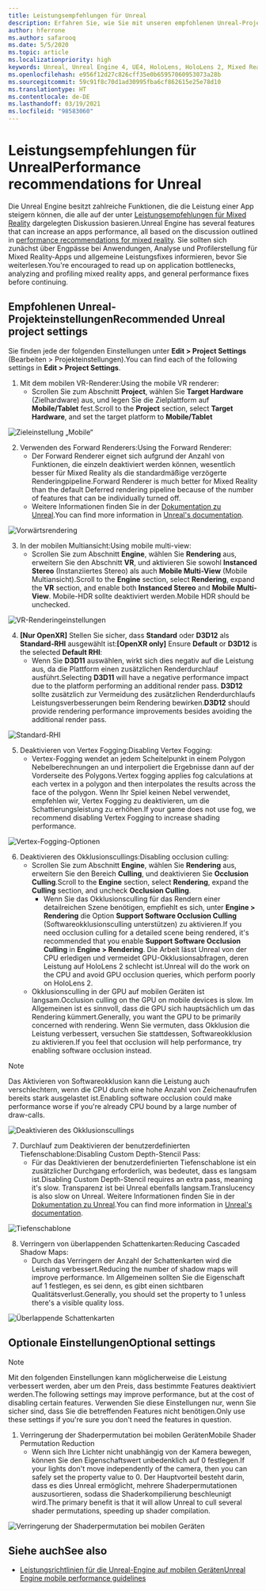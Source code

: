 ```yaml
---
title: Leistungsempfehlungen für Unreal
description: Erfahren Sie, wie Sie mit unseren empfohlenen Unreal-Projekteinstellungen die beste Leistung in Ihren Mixed Reality-Apps erzielen.
author: hferrone
ms.author: safarooq
ms.date: 5/5/2020
ms.topic: article
ms.localizationpriority: high
keywords: Unreal, Unreal Engine 4, UE4, HoloLens, HoloLens 2, Mixed Reality, Leistung, Optimierung, Einstellungen, Dokumentation
ms.openlocfilehash: e956f12d27c826cff35e0b65957060953073a28b
ms.sourcegitcommit: 59c91f8c70d1ad30995fba6cf862615e25e78d10
ms.translationtype: HT
ms.contentlocale: de-DE
ms.lasthandoff: 03/19/2021
ms.locfileid: "98583060"
---
```

# <a name="performance-recommendations-for-unreal"></a><span data-ttu-id="53aff-104">Leistungsempfehlungen für Unreal</span><span class="sxs-lookup"><span data-stu-id="53aff-104">Performance recommendations for Unreal</span></span>

<span data-ttu-id="53aff-105">Die Unreal Engine besitzt zahlreiche Funktionen, die die Leistung einer App steigern können, die alle auf der unter [Leistungsempfehlungen für Mixed Reality](../platform-capabilities-and-apis/understanding-performance-for-mixed-reality.md) dargelegten Diskussion basieren.</span><span class="sxs-lookup"><span data-stu-id="53aff-105">Unreal Engine has several features that can increase an apps performance, all based on the discussion outlined in [performance recommendations for mixed reality](../platform-capabilities-and-apis/understanding-performance-for-mixed-reality.md).</span></span> <span data-ttu-id="53aff-106">Sie sollten sich zunächst über Engpässe bei Anwendungen, Analyse und Profilerstellung für Mixed Reality-Apps und allgemeine Leistungsfixes informieren, bevor Sie weiterlesen.</span><span class="sxs-lookup"><span data-stu-id="53aff-106">You're encouraged to read up on application bottlenecks, analyzing and profiling mixed reality apps, and general performance fixes before continuing.</span></span>

## <a name="recommended-unreal-project-settings"></a><span data-ttu-id="53aff-107">Empfohlenen Unreal-Projekteinstellungen</span><span class="sxs-lookup"><span data-stu-id="53aff-107">Recommended Unreal project settings</span></span>

<span data-ttu-id="53aff-108">Sie finden jede der folgenden Einstellungen unter **Edit > Project Settings** (Bearbeiten > Projekteinstellungen).</span><span class="sxs-lookup"><span data-stu-id="53aff-108">You can find each of the following settings in **Edit > Project Settings**.</span></span>

1. <span data-ttu-id="53aff-109">Mit dem mobilen VR-Renderer:</span><span class="sxs-lookup"><span data-stu-id="53aff-109">Using the mobile VR renderer:</span></span>
    * <span data-ttu-id="53aff-110">Scrollen Sie zum Abschnitt **Project**, wählen Sie **Target Hardware** (Zielhardware) aus, und legen Sie die Zielplattform auf **Mobile/Tablet** fest.</span><span class="sxs-lookup"><span data-stu-id="53aff-110">Scroll to the **Project** section, select **Target Hardware**, and set the target platform to **Mobile/Tablet**</span></span>

![Zieleinstellung „Mobile“](images/unreal/performance-recommendations-img-01.png)

2. <span data-ttu-id="53aff-112">Verwenden des Forward Renderers:</span><span class="sxs-lookup"><span data-stu-id="53aff-112">Using the Forward Renderer:</span></span> 
    * <span data-ttu-id="53aff-113">Der Forward Renderer eignet sich aufgrund der Anzahl von Funktionen, die einzeln deaktiviert werden können, wesentlich besser für Mixed Reality als die standardmäßige verzögerte Renderingpipeline.</span><span class="sxs-lookup"><span data-stu-id="53aff-113">Forward Renderer is much better for Mixed Reality than the default Deferred rendering pipeline because of the number of features that can be individually turned off.</span></span> 
    * <span data-ttu-id="53aff-114">Weitere Informationen finden Sie in der [Dokumentation zu Unreal](https://docs.unrealengine.com/Platforms/VR/DevelopVR/VRPerformance/index.html).</span><span class="sxs-lookup"><span data-stu-id="53aff-114">You can find more information in [Unreal's documentation](https://docs.unrealengine.com/Platforms/VR/DevelopVR/VRPerformance/index.html).</span></span>

![Vorwärtsrendering](images/unreal/performance-recommendations-img-04.png)

3. <span data-ttu-id="53aff-116">In der mobilen Multiansicht:</span><span class="sxs-lookup"><span data-stu-id="53aff-116">Using mobile multi-view:</span></span>
    * <span data-ttu-id="53aff-117">Scrollen Sie zum Abschnitt **Engine**, wählen Sie **Rendering** aus, erweitern Sie den Abschnitt **VR**, und aktivieren Sie sowohl **Instanced Stereo** (Instanziiertes Stereo) als auch **Mobile Multi-View** (Mobile Multiansicht).</span><span class="sxs-lookup"><span data-stu-id="53aff-117">Scroll to the **Engine** section, select **Rendering**, expand the **VR** section, and enable both **Instanced Stereo** and **Mobile Multi-View**.</span></span> <span data-ttu-id="53aff-118">Mobile-HDR sollte deaktiviert werden.</span><span class="sxs-lookup"><span data-stu-id="53aff-118">Mobile HDR should be unchecked.</span></span>

![VR-Renderingeinstellungen](images/unreal/performance-recommendations-img-03.png)

4. <span data-ttu-id="53aff-120">**[Nur OpenXR]** Stellen Sie sicher, dass **Standard** oder **D3D12** als **Standard-RHI** ausgewählt ist:</span><span class="sxs-lookup"><span data-stu-id="53aff-120">**[OpenXR only]** Ensure **Default** or **D3D12** is the selected **Default RHI**:</span></span>
    * <span data-ttu-id="53aff-121">Wenn Sie **D3D11** auswählen, wirkt sich dies negativ auf die Leistung aus, da die Plattform einen zusätzlichen Renderdurchlauf ausführt.</span><span class="sxs-lookup"><span data-stu-id="53aff-121">Selecting **D3D11** will have a negative performance impact due to the platform performing an additional render pass.</span></span> <span data-ttu-id="53aff-122">**D3D12** sollte zusätzlich zur Vermeidung des zusätzlichen Renderdurchlaufs Leistungsverbesserungen beim Rendering bewirken.</span><span class="sxs-lookup"><span data-stu-id="53aff-122">**D3D12** should provide rendering performance improvements besides avoiding the additional render pass.</span></span>

![Standard-RHI](images/unreal/performance-recommendations-img-09.png)

5. <span data-ttu-id="53aff-124">Deaktivieren von Vertex Fogging:</span><span class="sxs-lookup"><span data-stu-id="53aff-124">Disabling Vertex Fogging:</span></span> 
    * <span data-ttu-id="53aff-125">Vertex-Fogging wendet an jedem Scheitelpunkt in einem Polygon Nebelberechnungen an und interpoliert die Ergebnisse dann auf der Vorderseite des Polygons.</span><span class="sxs-lookup"><span data-stu-id="53aff-125">Vertex fogging applies fog calculations at each vertex in a polygon and then interpolates the results across the face of the polygon.</span></span> <span data-ttu-id="53aff-126">Wenn Ihr Spiel keinen Nebel verwendet, empfehlen wir, Vertex Fogging zu deaktivieren, um die Schattierungsleistung zu erhöhen.</span><span class="sxs-lookup"><span data-stu-id="53aff-126">If your game does not use fog, we recommend disabling Vertex Fogging to increase shading performance.</span></span>

![Vertex-Fogging-Optionen](images/unreal/performance-recommendations-img-05.png)

6. <span data-ttu-id="53aff-128">Deaktivieren des Okklusionscullings:</span><span class="sxs-lookup"><span data-stu-id="53aff-128">Disabling occlusion culling:</span></span>
    * <span data-ttu-id="53aff-129">Scrollen Sie zum Abschnitt **Engine**, wählen Sie **Rendering** aus, erweitern Sie den Bereich **Culling**, und deaktivieren Sie **Occlusion Culling**.</span><span class="sxs-lookup"><span data-stu-id="53aff-129">Scroll to the **Engine** section, select **Rendering**, expand the **Culling** section, and uncheck **Occlusion Culling**.</span></span>
        + <span data-ttu-id="53aff-130">Wenn Sie das Okklusionsculling für das Rendern einer detailreichen Szene benötigen, empfiehlt es sich, unter **Engine > Rendering** die Option **Support Software Occlusion Culling** (Softwareokklusionsculling unterstützen) zu aktivieren.</span><span class="sxs-lookup"><span data-stu-id="53aff-130">If you need occlusion culling for a detailed scene being rendered, it's recommended that you enable **Support Software Occlusion Culling** in **Engine > Rendering**.</span></span> <span data-ttu-id="53aff-131">Die Arbeit lässt Unreal von der CPU erledigen und vermeidet GPU-Okklusionsabfragen, deren Leistung auf HoloLens 2 schlecht ist.</span><span class="sxs-lookup"><span data-stu-id="53aff-131">Unreal will do the work on the CPU and avoid GPU occlusion queries, which perform poorly on HoloLens 2.</span></span>
    * <span data-ttu-id="53aff-132">Okklusionsculling in der GPU auf mobilen Geräten ist langsam.</span><span class="sxs-lookup"><span data-stu-id="53aff-132">Occlusion culling on the GPU on mobile devices is slow.</span></span> <span data-ttu-id="53aff-133">Im Allgemeinen ist es sinnvoll, dass die GPU sich hauptsächlich um das Rendering kümmert.</span><span class="sxs-lookup"><span data-stu-id="53aff-133">Generally, you want the GPU to be primarily concerned with rendering.</span></span> <span data-ttu-id="53aff-134">Wenn Sie vermuten, dass Okklusion die Leistung verbessert, versuchen Sie stattdessen, Softwareokklusion zu aktivieren.</span><span class="sxs-lookup"><span data-stu-id="53aff-134">If you feel that occlusion will help performance, try enabling software occlusion instead.</span></span> 

> [!NOTE]
> <span data-ttu-id="53aff-135">Das Aktivieren von Softwareokklusion kann die Leistung auch verschlechtern, wenn die CPU durch eine hohe Anzahl von Zeichenaufrufen bereits stark ausgelastet ist.</span><span class="sxs-lookup"><span data-stu-id="53aff-135">Enabling software occlusion could make performance worse if you're already CPU bound by a large number of draw-calls.</span></span>

![Deaktivieren des Okklusionscullings](images/unreal/performance-recommendations-img-02.png)

7. <span data-ttu-id="53aff-137">Durchlauf zum Deaktivieren der benutzerdefinierten Tiefenschablone:</span><span class="sxs-lookup"><span data-stu-id="53aff-137">Disabling Custom Depth-Stencil Pass:</span></span>
    * <span data-ttu-id="53aff-138">Für das Deaktivieren der benutzerdefinierten Tiefenschablone ist ein zusätzlicher Durchgang erforderlich, was bedeutet, dass es langsam ist.</span><span class="sxs-lookup"><span data-stu-id="53aff-138">Disabling Custom Depth-Stencil requires an extra pass, meaning it's slow.</span></span> <span data-ttu-id="53aff-139">Transparenz ist bei Unreal ebenfalls langsam.</span><span class="sxs-lookup"><span data-stu-id="53aff-139">Translucency is also slow on Unreal.</span></span> <span data-ttu-id="53aff-140">Weitere Informationen finden Sie in der [Dokumentation zu Unreal](https://docs.unrealengine.com/Engine/Performance/Guidelines/index.html).</span><span class="sxs-lookup"><span data-stu-id="53aff-140">You can find more information in [Unreal's documentation](https://docs.unrealengine.com/Engine/Performance/Guidelines/index.html).</span></span>

![Tiefenschablone](images/unreal/performance-recommendations-img-06.png)

8. <span data-ttu-id="53aff-142">Verringern von überlappenden Schattenkarten:</span><span class="sxs-lookup"><span data-stu-id="53aff-142">Reducing Cascaded Shadow Maps:</span></span> 
    * <span data-ttu-id="53aff-143">Durch das Verringern der Anzahl der Schattenkarten wird die Leistung verbessert.</span><span class="sxs-lookup"><span data-stu-id="53aff-143">Reducing the number of shadow maps will improve performance.</span></span> <span data-ttu-id="53aff-144">Im Allgemeinen sollten Sie die Eigenschaft auf 1 festlegen, es sei denn, es gibt einen sichtbaren Qualitätsverlust.</span><span class="sxs-lookup"><span data-stu-id="53aff-144">Generally, you should set the property to 1 unless there's a visible quality loss.</span></span> 

![Überlappende Schattenkarten](images/unreal/performance-recommendations-img-07.png)

## <a name="optional-settings"></a><span data-ttu-id="53aff-146">Optionale Einstellungen</span><span class="sxs-lookup"><span data-stu-id="53aff-146">Optional settings</span></span>

> [!NOTE]
> <span data-ttu-id="53aff-147">Mit den folgenden Einstellungen kann möglicherweise die Leistung verbessert werden, aber um den Preis, dass bestimmte Features deaktiviert werden.</span><span class="sxs-lookup"><span data-stu-id="53aff-147">The following settings may improve performance, but at the cost of disabling certain features.</span></span> <span data-ttu-id="53aff-148">Verwenden Sie diese Einstellungen nur, wenn Sie sicher sind, dass Sie die betreffenden Features nicht benötigen.</span><span class="sxs-lookup"><span data-stu-id="53aff-148">Only use these settings if you're sure you don't need the features in question.</span></span>

1. <span data-ttu-id="53aff-149">Verringerung der Shaderpermutation bei mobilen Geräten</span><span class="sxs-lookup"><span data-stu-id="53aff-149">Mobile Shader Permutation Reduction</span></span>
    * <span data-ttu-id="53aff-150">Wenn sich Ihre Lichter nicht unabhängig von der Kamera bewegen, können Sie den Eigenschaftswert unbedenklich auf 0 festlegen.</span><span class="sxs-lookup"><span data-stu-id="53aff-150">If your lights don't move independently of the camera, then you can safely set the property value to 0.</span></span> <span data-ttu-id="53aff-151">Der Hauptvorteil besteht darin, dass es dies Unreal ermöglicht, mehrere Shaderpermutationen auszusortieren, sodass die Shaderkompilierung beschleunigt wird.</span><span class="sxs-lookup"><span data-stu-id="53aff-151">The primary benefit is that it will allow Unreal to cull several shader permutations, speeding up shader compilation.</span></span>

![Verringerung der Shaderpermutation bei mobilen Geräten](images/unreal/performance-recommendations-img-08.png)

## <a name="see-also"></a><span data-ttu-id="53aff-153">Siehe auch</span><span class="sxs-lookup"><span data-stu-id="53aff-153">See also</span></span>

* [<span data-ttu-id="53aff-154">Leistungsrichtlinien für die Unreal-Engine auf mobilen Geräten</span><span class="sxs-lookup"><span data-stu-id="53aff-154">Unreal Engine mobile performance guidelines</span></span>]( https://docs.unrealengine.com/Platforms/Mobile/Performance/index.html)
